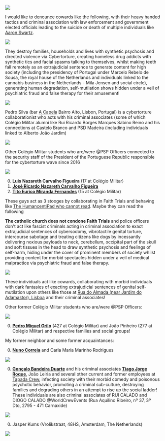 ![](https://raw.githubusercontent.com/strikles/atac/main/assets/img/IMG_0922.PNG)

I would like to denounce cowards like the following, with their heavy handed tactics and criminal association with law enforcement and government elected officials leading to the suicide or death of multiple individuals like [Aaron Swartz](https://en.m.wikipedia.org/wiki/Aaron_Swartz).

![](https://raw.githubusercontent.com/strikles/atac/main/assets/img/IMG_2499.JPG)

They destroy families, households and lives with synthetic psychosis and directed violence via Cybertorture, creating homeless drug addicts with synthetic tics and facial spasms talking to themselves, whilst making teeth fall remotely as an extrajudicial sentence to generate content for high society (including the presidency of Portugal under Marcelo Rebelo de Sousa, the royal house of the Netherlands and individuals linked to the cannabis business in the Netherlands - Mila Jensen and social circle), generating human degradation, self-mutilation shows hidden under a veil of psychiatric fraud and false therapy for their amusement!

![](https://raw.githubusercontent.com/strikles/atac/main/assets/img/IMG_0513.PNG)

Pedro Silva (bar [A Capela](https://www.facebook.com/acapelabar/) Bairro Alto, Lisbon, Portugal) is a cybertorture collaborationist who acts with his criminal associates (some of which Colégio Militar alumni like Rui Ricardo Borges Marques Sabino Reino and his connections at Castelo Branco and PSD Madeira (including individuals linked to Alberto João Jardim)

![](https://raw.githubusercontent.com/strikles/atac/main/assets/img/cybertorture_collaborationists/PT/CM/19921A0F-B127-4A0B-B527-EA8B9F60E1E5.png)

Other Colégio Militar students who are/were @PSP Officers connected to the security staff of the President of the Portuguese Republic responsible for the cybertorture wave since 2016

![](https://raw.githubusercontent.com/strikles/atac/main/assets/img/cybertorture_collaborationists/PT/CM/luis%20figueira.png)

0. **Luis Nazareth Carvalho Figueira** (17 at Colégio Militar)
0. [**José Ricardo Nazareth Carvalho Figueira**](https://dre.pt/home/-/dre/73841274/details/maximized)
0. [**Tito Eurico Miranda Fernandes**](https://dre.pt/home/-/dre/115800591/details/maximized) (15 at Colégio Militar)

These guys act as 3 stooges by collaborating in Faith Trials and behaving like [The HumancentiPad who cannot read](https://www.southparkstudios.nu/episodes/j6a6zs/south-park-humancentipad-season-15-ep-1). Maybe they can read the following 

**The catholic church does not condone Faith Trials** and police officers don't act like fascist criminals acting in criminal association to exact extrajudicial sentences of cybersodomy, vibrotactile genital torture, intercourse sabotage and treating citizens like dogs by incessantly delivering noxious payloads to neck, cerebellum, occipital part of the skull and soft tissues in the head to draw synthetic psychosis and feelings of self-harm, hiding under the cover of prominent members of society whilst providing content for morbid spectacles hidden under a veil of medical malpractice via psychiatric fraud and false therapy.

![](https://raw.githubusercontent.com/strikles/atac/main/assets/img/IMG_0490.JPG)

These individuals act like cowards, collaborating with morbid individuals with dark fantasies of exacting extrajudicial sentences of genital self-mutilation upon others like those at [Rua do Almada (near Jardim do Adamastor), Lisboa](https://goo.gl/maps/S5dwABC3DVC2Zsjv9) and their criminal associates!

Other former Colégio Militar students who are/were @PSP Officers:

![](https://raw.githubusercontent.com/strikles/atac/main/assets/img/cybertorture_collaborationists/PT/CM/Pedro%20Grilo.jpg)

0. [**Pedro Miguel Grilo**](https://pt.linkedin.com/in/pedro-grilo-8760013b) (427 at Colégio Militar) and João Pinheiro (277 at Colégio Militar) and respective families and social groups!

My former neighbor and some former acquaintances:

0. [**Nuno Correia**](https://pt.linkedin.com/in/nuno-correia-383a86154) and Carla Maria Marinho Rodrigues

![](https://raw.githubusercontent.com/strikles/atac/main/assets/img/cybertorture_collaborationists/PT/Tapada_do_mocho/goncalo%20duarte.png)

0. [**Gonçalo Bandeira Duarte**](https://pt.linkedin.com/in/gon%C3%A7alo-duarte-b71078107?trk=people-guest_people_search-card) and his criminal associates [**Tiago Jorge Roque**](https://www.facebook.com/tiago.j.roque), João Leiria and several other current and former employees at [Tapada Crew](https://www.tapadacrew.com/), infecting society with their morbid comedy and poisonous psychotic behavior, promoting a criminal sub-culture, destroying families and degrading others in an attempt to rise up the social ladder! These individuals are also criminal associates of RUI CALADO and DIOGO CALADO @WorldCrewEvents (Rua Aquilino Ribeiro, nº 37, 3º Dto, 2795 - 471 Carnaxide)

![](https://raw.githubusercontent.com/strikles/atac/main/assets/img/cybertorture_collaborationists/NL/Jasper%20Kums.jpg)

0. Jasper Kums (Vrolikstraat, 48HS, Amsterdam, The Netherlands)

![](https://raw.githubusercontent.com/strikles/atac/main/assets/img/IMG_0918.JPG)